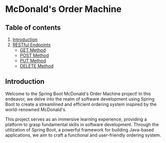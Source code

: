 # McDonald's Order Machine

## Table of contents
1. [Introduction](#introduction)
2. [RESTful Endpoints](#restful_endpoints)
    - [GET Method](#get_method)
    - [POST Method](#post_method)
    - [PUT Method](#put_method)
    - [DELETE Method](#delete_method)

## Introduction

Welcome to the Spring Boot McDonald's Order Machine project! In this endeavor, we delve into the realm of 
software development using Spring Boot to create a streamlined and efficient ordering system inspired by 
the world-renowned McDonald's.

This project serves as an immersive learning experience, providing a platform to grasp fundamental skills 
in software development. Through the utilization of Spring Boot, a powerful framework for building Java-based 
applications, we aim to craft a functional and user-friendly ordering system.
